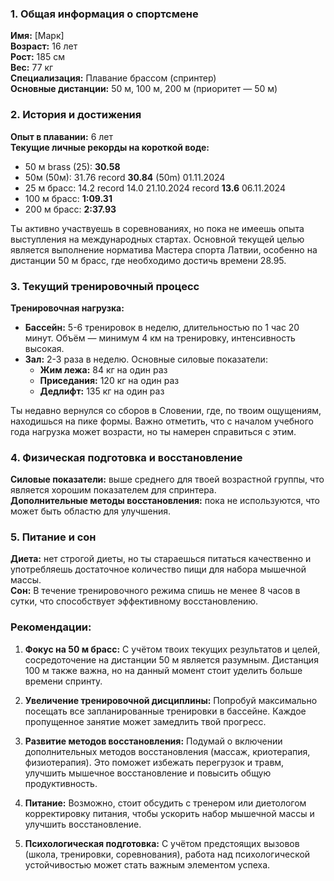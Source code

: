### 1. Общая информация о спортсмене

**Имя:** [Марк]  
**Возраст:** 16 лет  
**Рост:** 185 см  
**Вес:** 77 кг  
**Специализация:** Плавание брассом (спринтер)  
**Основные дистанции:** 50 м, 100 м, 200 м (приоритет — 50 м)

### 2. История и достижения

**Опыт в плавании:** 6 лет  
**Текущие личные рекорды на короткой воде:**
 
- 50 м brass (25): **30.58**
- 50м (50м): 31.76
	record **30.84** (50m) 01.11.2024
- 25 м брасс: 14.2
	record 14.0 21.10.2024
	record **13.6** 06.11.2024
- 100 м брасс: **1:09.31**
- 200 м брасс: **2:37.93**

Ты активно участвуешь в соревнованиях, но пока не имеешь опыта выступления на международных стартах. Основной текущей целью является выполнение норматива Мастера спорта Латвии, особенно на дистанции 50 м брасс, где необходимо достичь времени 28.95.

### 3. Текущий тренировочный процесс

**Тренировочная нагрузка:**

- **Бассейн:** 5-6 тренировок в неделю, длительностью по 1 час 20 минут. Объём — минимум 4 км на тренировку, интенсивность высокая.
- **Зал:** 2-3 раза в неделю. Основные силовые показатели:
    - **Жим лежа:** 84 кг на один раз
    - **Приседания:** 120 кг на один раз
    - **Дедлифт:** 135 кг на один раз

Ты недавно вернулся со сборов в Словении, где, по твоим ощущениям, находишься на пике формы. Важно отметить, что с началом учебного года нагрузка может возрасти, но ты намерен справиться с этим.

### 4. Физическая подготовка и восстановление

**Силовые показатели:** выше среднего для твоей возрастной группы, что является хорошим показателем для спринтера.  
**Дополнительные методы восстановления:** пока не используются, что может быть областю для улучшения.

### 5. Питание и сон

**Диета:** нет строгой диеты, но ты стараешься питаться качественно и употребляешь достаточное количество пищи для набора мышечной массы.  
**Сон:** В течение тренировочного режима спишь не менее 8 часов в сутки, что способствует эффективному восстановлению.

### Рекомендации:

1. **Фокус на 50 м брасс:** С учётом твоих текущих результатов и целей, сосредоточение на дистанции 50 м является разумным. Дистанция 100 м также важна, но на данный момент стоит уделить больше времени спринту.
    
2. **Увеличение тренировочной дисциплины:** Попробуй максимально посещать все запланированные тренировки в бассейне. Каждое пропущенное занятие может замедлить твой прогресс.
    
3. **Развитие методов восстановления:** Подумай о включении дополнительных методов восстановления (массаж, криотерапия, физиотерапия). Это поможет избежать перегрузок и травм, улучшить мышечное восстановление и повысить общую продуктивность.
    
4. **Питание:** Возможно, стоит обсудить с тренером или диетологом корректировку питания, чтобы ускорить набор мышечной массы и улучшить восстановление.
    
5. **Психологическая подготовка:** С учётом предстоящих вызовов (школа, тренировки, соревнования), работа над психологической устойчивостью может стать важным элементом успеха.